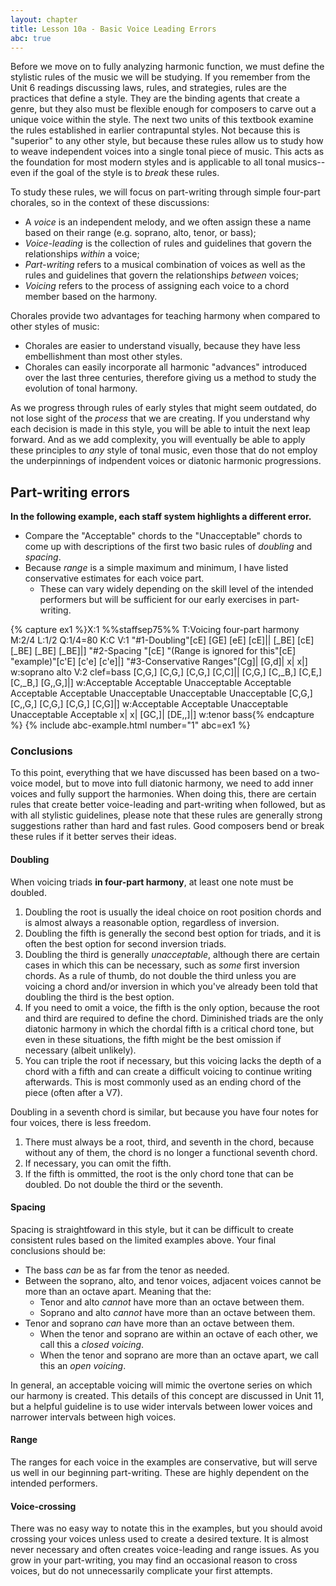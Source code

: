 ```yaml
---
layout: chapter
title: Lesson 10a - Basic Voice Leading Errors
abc: true
---
```


Before we move on to fully analyzing harmonic function, we must define the stylistic rules of the music we will be studying. If you remember from the Unit 6 readings discussing laws, rules, and strategies, rules are the practices that define a style. They are the binding agents that create a genre, but they also must be flexible enough for composers to carve out a unique voice within the style. The next two units of this textbook examine the rules established in earlier contrapuntal styles. Not because this is "superior" to any other style, but because these rules allow us to study how to weave independent voices into a single tonal piece of music. This acts as the foundation for most modern styles and is applicable to all tonal musics--even if the goal of the style is to *break* these rules.

To study these rules, we will focus on part-writing through simple four-part chorales, so in the context of these discussions:
  - A *voice* is an independent melody, and we often assign these a name based on their range (e.g. soprano, alto, tenor, or bass);
  - *Voice-leading* is the collection of rules and guidelines that govern the relationships *within* a voice;
  - *Part-writing* refers to a musical combination of voices as well as the rules and guidelines that govern the relationships *between* voices;
  - *Voicing* refers to the process of assigning each voice to a chord member based on the harmony.

Chorales provide two advantages for teaching harmony when compared to other styles of music:
- Chorales are easier to understand visually, because they have less embellishment than most other styles. 
- Chorales can easily incorporate all harmonic "advances" introduced over the last three centuries, therefore giving us a method to study the evolution of tonal harmony.

As we progress through rules of early styles that might seem outdated, do not lose sight of the *process* that we are creating. If you understand why each decision is made in this style, you will be able to intuit the next leap forward. And as we add complexity, you will eventually be able to apply these principles to *any* style of tonal music, even those that do not employ the underpinnings of indpendent voices or diatonic harmonic progressions. 

## Part-writing errors

**In the following example, each staff system highlights a different error.**
- Compare the "Acceptable" chords to the "Unacceptable" chords to come up with descriptions of the first two basic rules of *doubling* and *spacing*.
- Because *range* is a simple maximum and minimum, I have listed conservative estimates for each voice part. 
  - These can vary widely depending on the skill level of the intended performers but will be sufficient for our early exercises in part-writing.

{% capture ex1 %}X:1
%%staffsep75%%
T:Voicing four-part harmony
M:2/4
L:1/2
Q:1/4=80
K:C
V:1
"#1-Doubling"[cE] [GE] [eE] [cE]|| [_BE] [cE] [_BE] [_BE] [_BE]|]
"#2-Spacing "[cE] "(Range is ignored for this"[cE] "example)"[c'E] [c'e] [c'e]|]
"#3-Conservative Ranges"[Cg]| [G,d]| x| x|]
w:soprano alto
V:2 clef=bass
[C,G,] [C,G,] [C,G,] [C,C]|| [C,G,] [C,_B,] [C,E,] [C,_B,] [G,,G,]|]
w:Acceptable Acceptable Unacceptable Acceptable Acceptable Acceptable Unacceptable Unacceptable Unacceptable
[C,G,] [C,,G,] [C,G,] [C,G,] [C,G]|]
w:Acceptable Acceptable Unacceptable Unacceptable Acceptable
x| x| [GC,]| [DE,,]|]
w:tenor bass{% endcapture %}
{% include abc-example.html number="1" abc=ex1 %}

### Conclusions 

To this point, everything that we have discussed has been based on a two-voice model, but to move into full diatonic harmony, we need to add inner voices and fully support the harmonies. When doing this, there are certain rules that create better voice-leading and part-writing when followed, but as with all stylistic guidelines, please note that these rules are generally strong suggestions rather than hard and fast rules. Good composers bend or break these rules if it better serves their ideas.

#### Doubling

When voicing triads **in four-part harmony**, at least one note must be doubled.

1. Doubling the root is usually the ideal choice on root position chords and is almost always a reasonable option, regardless of inversion.
2. Doubling the fifth is generally the second best option for triads, and it is often the best option for second inversion triads.
3. Doubling the third is generally *unacceptable*, although there are certain cases in which this can be necessary, such as *some* first inversion chords. As a rule of thumb, do not double the third unless you are voicing a chord and/or inversion in which you've already been told that doubling the third is the best option.
4. If you need to omit a voice, the fifth is the only option, because the root and third are required to define the chord. Diminished triads are the only diatonic harmony in which the chordal fifth is a critical chord tone, but even in these situations, the fifth might be the best omission if necessary (albeit unlikely).
4. You can triple the root if necessary, but this voicing lacks the depth of a chord with a fifth and can create a difficult voicing to continue writing afterwards. This is most commonly used as an ending chord of the piece (often after a V7).

Doubling in a seventh chord is similar, but because you have four notes for four voices, there is less freedom.
1. There must always be a root, third, and seventh in the chord, because without any of them, the chord is no longer a functional seventh chord.
2. If necessary, you can omit the fifth.
3. If the fifth is ommitted, the root is the only chord tone that can be doubled. Do not double the third or the seventh.

#### Spacing

Spacing is straightfoward in this style, but it can be difficult to create consistent rules based on the limited examples above. Your final conclusions should be:
- The bass *can* be as far from the tenor as needed.
- Between the soprano, alto, and tenor voices, adjacent voices cannot be more than an octave apart. Meaning that the:
  - Tenor and alto *cannot* have more than an octave between them.
  - Soprano and alto *cannot* have more than an octave between them.
- Tenor and soprano *can* have more than an octave between them.
  - When the tenor and soprano are within an octave of each other, we call this a *closed voicing*.
  - When the tenor and soprano are more than an octave apart, we call this an *open voicing*.

In general, an acceptable voicing will mimic the overtone series on which our harmony is created. This details of this concept are discussed in Unit 11, but a helpful guideline is to use wider intervals between lower voices and narrower intervals between high voices.

#### Range

The ranges for each voice in the examples are conservative, but will serve us well in our beginning part-writing. These are highly dependent on the intended performers.

#### Voice-crossing

There was no easy way to notate this in the examples, but you should avoid crossing your voices unless used to create a desired texture. It is almost never necessary and often creates voice-leading and range issues. As you grow in your part-writing, you may find an occasional reason to cross voices, but do not unnecessarily complicate your first attempts.